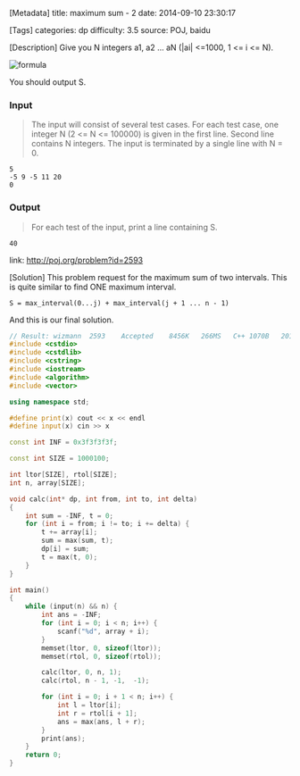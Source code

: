 [Metadata]
title: maximum sum - 2
date: 2014-09-10 23:30:17 

[Tags]
categories: dp
difficulty: 3.5
source: POJ, baidu

[Description]
Give you N integers a1, a2 ... aN (|ai| <=1000, 1 <= i <= N). 

![formula](http://wizmann-pic.qiniudn.com/7c628ebf75525b633fc66e563d8d1b4c)

You should output S. 

### Input

> The input will consist of several test cases. For each test case, one integer N (2 <= N <= 100000) is given in the first line. Second line contains N integers. The input is terminated by a single line with N = 0.

```
5
-5 9 -5 11 20
0
```

### Output

> For each test of the input, print a line containing S.

```
40
```

link: http://poj.org/problem?id=2593

[Solution]
This problem request for the maximum sum of two intervals. This is quite similar to find ONE maximum interval.

```
S = max_interval(0...j) + max_interval(j + 1 ... n - 1)
```

And this is our final solution.

```cpp
// Result: wizmann	2593	Accepted	8456K	266MS	C++	1070B	2014-09-10 23:28:46
#include <cstdio>
#include <cstdlib>
#include <cstring>
#include <iostream>
#include <algorithm>
#include <vector>

using namespace std;

#define print(x) cout << x << endl
#define input(x) cin >> x

const int INF = 0x3f3f3f3f;

const int SIZE = 1000100;

int ltor[SIZE], rtol[SIZE];
int n, array[SIZE];

void calc(int* dp, int from, int to, int delta)
{
    int sum = -INF, t = 0;
    for (int i = from; i != to; i += delta) {
        t += array[i];
        sum = max(sum, t);
        dp[i] = sum;
        t = max(t, 0);
    }
}

int main()
{
    while (input(n) && n) {
        int ans = -INF;
        for (int i = 0; i < n; i++) {
            scanf("%d", array + i);
        }
        memset(ltor, 0, sizeof(ltor));
        memset(rtol, 0, sizeof(rtol));

        calc(ltor, 0, n, 1);
        calc(rtol, n - 1, -1,  -1);

        for (int i = 0; i + 1 < n; i++) {
            int l = ltor[i];
            int r = rtol[i + 1];
            ans = max(ans, l + r);
        }
        print(ans);
    }
    return 0;
}
```

